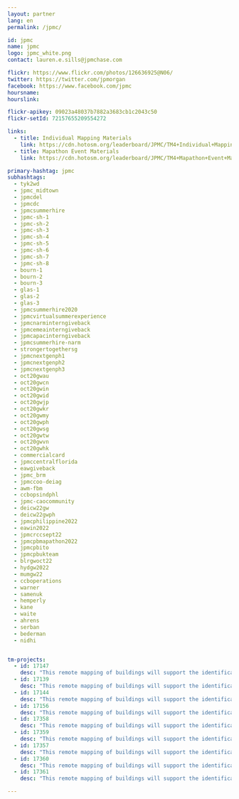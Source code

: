 ```yaml
---
layout: partner
lang: en
permalink: /jpmc/

id: jpmc
name: jpmc
logo: jpmc_white.png
contact: lauren.e.sills@jpmchase.com

flickr: https://www.flickr.com/photos/126636925@N06/
twitter: https://twitter.com/jpmorgan
facebook: https://www.facebook.com/jpmc
hoursname:
hourslink:

flickr-apikey: 09023a48037b7882a3683cb1c2043c50
flickr-setId: 72157655209554272

links:
  - title: Individual Mapping Materials
    link: https://cdn.hotosm.org/leaderboard/JPMC/TM4+Individual+Mapping+Materials.zip
  - title: Mapathon Event Materials
    link: https://cdn.hotosm.org/leaderboard/JPMC/TM4+Mapathon+Event+Materials.zip

primary-hashtag: jpmc
subhashtags:
  - tyk2wd
  - jpmc_midtown
  - jpmcdel
  - jpmcdc
  - jpmcsummerhire
  - jpmc-sh-1
  - jpmc-sh-2
  - jpmc-sh-3
  - jpmc-sh-4
  - jpmc-sh-5
  - jpmc-sh-6
  - jpmc-sh-7
  - jpmc-sh-8
  - bourn-1
  - bourn-2
  - bourn-3
  - glas-1
  - glas-2
  - glas-3
  - jpmcsummerhire2020
  - jpmcvirtualsummerexperience
  - jpmcnarminterngiveback
  - jpmcemeainterngiveback
  - jpmcapacinterngiveback
  - jpmcsummerhire-narm
  - strongertogethersg
  - jpmcnextgenph1
  - jpmcnextgenph2
  - jpmcnextgenph3
  - oct20gwau
  - oct20gwcn
  - oct20gwin
  - oct20gwid
  - oct20gwjp
  - oct20gwkr
  - oct20gwmy
  - oct20gwph
  - oct20gwsg
  - oct20gwtw
  - oct20gwvn
  - oct20gwhk
  - commercialcard
  - jpmccentralflorida
  - eawgiveback
  - jpmc_brm
  - jpmccoo-deiag
  - awm-fbm
  - ccbopsindphl
  - jpmc-caocommunity
  - deicw22gw
  - deicw22gwph
  - jpmcphilippine2022
  - eawin2022
  - jpmcrccsept22   
  - jpmcpbmapathon2022
  - jpmcpbito
  - jpmcpbukteam
  - blrgwoct22
  - hydgw2022
  - mumgw22
  - ccboperations
  - warner
  - samenuk
  - hemperly
  - kane
  - waite
  - ahrens
  - serban
  - bederman
  - nidhi


tm-projects:
  - id: 17147
    desc: "This remote mapping of buildings will support the identification and characterization of settlements, as well as the implementation of planned activities and largely the generation of data for humanitarian activities."
  - id: 17139
    desc: "This remote mapping of buildings will support the identification and characterization of settlements, as well as the implementation of planned activities and largely the generation of data for humanitarian activities."
  - id: 17144
    desc: "This remote mapping of buildings will support the identification and characterization of settlements, as well as the implementation of planned activities and largely the generation of data for humanitarian activities."
  - id: 17156
    desc: "This remote mapping of buildings will support the identification and characterization of settlements, as well as the implementation of planned activities and largely the generation of data for humanitarian activities."
  - id: 17358
    desc: "This remote mapping of buildings will support the identification and characterization of settlements, as well as the implementation of planned activities and largely the generation of data for humanitarian activities."
  - id: 17359
    desc: "This remote mapping of buildings will support the identification and characterization of settlements, as well as the implementation of planned activities and largely the generation of data for humanitarian activities."
  - id: 17357
    desc: "This remote mapping of buildings will support the identification and characterization of settlements, as well as the implementation of planned activities and largely the generation of data for humanitarian activities."
  - id: 17360
    desc: "This remote mapping of buildings will support the identification and characterization of settlements, as well as the implementation of planned activities and largely the generation of data for humanitarian activities."
  - id: 17361
    desc: "This remote mapping of buildings will support the identification and characterization of settlements, as well as the implementation of planned activities and largely the generation of data for humanitarian activities."

---
```

